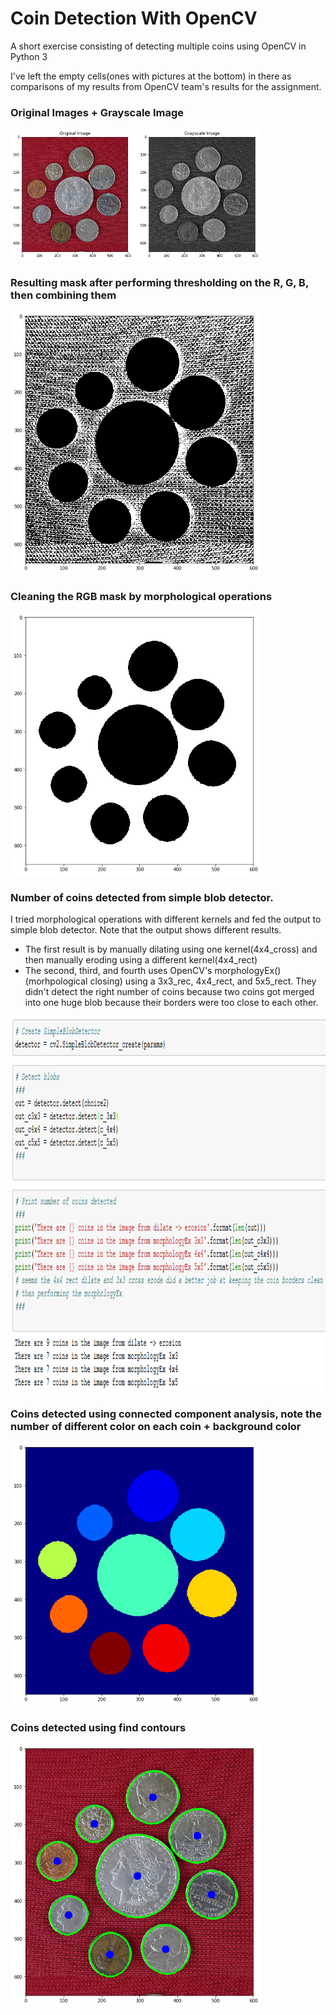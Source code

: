 # Coin Detection With OpenCV

A short exercise consisting of detecting multiple coins using OpenCV in Python 3

I've left the empty cells(ones with pictures at the bottom) in there as comparisons of my results from OpenCV team's results for the assignment.

### Original Images + Grayscale Image
<img src="images/index.png" width="400" height="auto">

### Resulting mask after performing thresholding on the R, G, B, then combining them
<img src="images/rgb_coin_mask.png" width="400" height="auto">

### Cleaning the RGB mask by morphological operations
<img src="images/morphological_image.png" width="400" height="auto">

### Number of coins detected from simple blob detector.
I tried morphological operations with different kernels and fed the output to simple blob detector. Note that the output shows different results.
- The first result is by manually dilating using one kernel(4x4_cross) and then manually eroding using a different kernel(4x4_rect)
- The second, third, and fourth uses OpenCV's morphologyEx()(morhpological closing) using a 3x3_rec, 4x4_rect, and 5x5_rect. They didn't detect the right number of coins because two coins got merged into one huge blob because their borders were too close to each other.

<img src="images/coins-detected-simpleblob.png" width="auto" height="600">

### Coins detected using connected component analysis, note the number of different color on each coin + background color


<img src="images/coins-detected-cca.png" width="400" height="auto">

### Coins detected using find contours

<img src="images/coins-detected-contours.png" width="400" height="auto">
